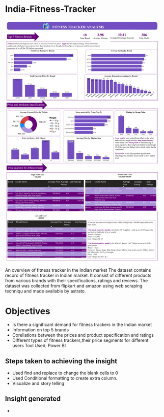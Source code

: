 # India-Fitness-Tracker
![](fitnesstracker2.jpg)
An overview of fitness tracker in the Indian market
The dataset contains record of fitness tracker in Indian market. It consist of different products from various brands with their specifications, ratings and reviews. The dataset was collected from flipkart and amazon using web scraping techniqu and made available by astrato. 
# Objectives
- Is there a significant demand for fitness trackers in the Indian market
- Information on top 5 brands
- Corellations between the prices and product specification and ratings
- Different types of fitness trackers,their price segments for different users
 Tool Used; Power BI
## Steps taken to achieving the insight
 - Used find and replace to change the blank cells to 0
 - Used Conditional formatting to create extra column.
 - Visualize and story telling
 
 ## Insight generated
 -

